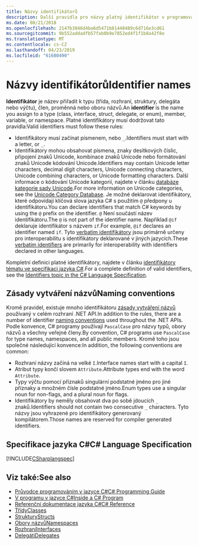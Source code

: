 ```yaml
---
title: Názvy identifikátorů
description: Další pravidla pro názvy platný identifikátor v programovacím jazyce C#.
ms.date: 08/21/2018
ms.openlocfilehash: 2147b3846d4ba6d5471b81448489c6d716e3cd61
ms.sourcegitcommit: 9b552addadfb57fab0b9e7852ed4f1f1b8a42f8e
ms.translationtype: MT
ms.contentlocale: cs-CZ
ms.lasthandoff: 04/23/2019
ms.locfileid: "61680490"
---
```

# <a name="identifier-names"></a><span data-ttu-id="44cf5-103">Názvy identifikátorů</span><span class="sxs-lookup"><span data-stu-id="44cf5-103">Identifier names</span></span>

<span data-ttu-id="44cf5-104">**Identifikátor** je název přiřadit k typu (třída, rozhraní, struktury, delegáta nebo výčtu), člen, proměnná nebo oboru názvů.</span><span class="sxs-lookup"><span data-stu-id="44cf5-104">An **identifier** is the name you assign to a type (class, interface, struct, delegate, or enum), member, variable, or namespace.</span></span> <span data-ttu-id="44cf5-105">Platné identifikátory musí dodržovat tato pravidla:</span><span class="sxs-lookup"><span data-stu-id="44cf5-105">Valid identifiers must follow these rules:</span></span>

- <span data-ttu-id="44cf5-106">Identifikátory musí začínat písmenem, nebo `_`.</span><span class="sxs-lookup"><span data-stu-id="44cf5-106">Identifiers must start with a letter, or `_`.</span></span>
- <span data-ttu-id="44cf5-107">Identifikátory mohou obsahovat písmena, znaky desítkových číslic, připojení znaků Unicode, kombinace znaků Unicode nebo formátování znaků Unicode kódování Unicode.</span><span class="sxs-lookup"><span data-stu-id="44cf5-107">Identifiers may contain Unicode letter characters, decimal digit characters, Unicode connecting characters, Unicode combining characters, or Unicode formatting characters.</span></span> <span data-ttu-id="44cf5-108">Další informace o kódování Unicode kategorií, najdete v článku [databáze kategorie sady Unicode](https://www.unicode.org/reports/tr44/).</span><span class="sxs-lookup"><span data-stu-id="44cf5-108">For more information on Unicode categories, see the [Unicode Category Database](https://www.unicode.org/reports/tr44/).</span></span>
<span data-ttu-id="44cf5-109">Je možné deklarovat identifikátory, které odpovídají klíčová slova jazyka C# s použitím `@` předpony u identifikátoru.</span><span class="sxs-lookup"><span data-stu-id="44cf5-109">You can declare identifiers that match C# keywords by using the `@` prefix on the identifier.</span></span> <span data-ttu-id="44cf5-110">`@` Není součástí název identifikátoru.</span><span class="sxs-lookup"><span data-stu-id="44cf5-110">The `@` is not part of the identifier name.</span></span> <span data-ttu-id="44cf5-111">Například `@if` deklaruje identifikátor s názvem `if`.</span><span class="sxs-lookup"><span data-stu-id="44cf5-111">For example, `@if` declares an identifier named `if`.</span></span> <span data-ttu-id="44cf5-112">Tyto [verbatim identifikátory](../../language-reference/tokens/verbatim.md) jsou primárně určeny pro interoperabilitu s identifikátory deklarované v jiných jazycích.</span><span class="sxs-lookup"><span data-stu-id="44cf5-112">These [verbatim identifiers](../../language-reference/tokens/verbatim.md) are primarily for interoperability with identifiers declared in other languages.</span></span>

<span data-ttu-id="44cf5-113">Kompletní definici platné identifikátory, najdete v článku [identifikátory tématu ve specifikaci jazyka C#](../../../../_csharplang/spec/lexical-structure.md#identifiers).</span><span class="sxs-lookup"><span data-stu-id="44cf5-113">For a complete definition of valid identifiers, see the [Identifiers topic in the C# Language Specification](../../../../_csharplang/spec/lexical-structure.md#identifiers).</span></span>

## <a name="naming-conventions"></a><span data-ttu-id="44cf5-114">Zásady vytváření názvů</span><span class="sxs-lookup"><span data-stu-id="44cf5-114">Naming conventions</span></span>

<span data-ttu-id="44cf5-115">Kromě pravidel, existuje mnoho identifikátoru [zásady vytváření názvů](../../../standard/design-guidelines/naming-guidelines.md) používaný v celém rozhraní .NET API.</span><span class="sxs-lookup"><span data-stu-id="44cf5-115">In addition to the rules, there are a number of identifier [naming conventions](../../../standard/design-guidelines/naming-guidelines.md) used throughout the .NET APIs.</span></span> <span data-ttu-id="44cf5-116">Podle konvence, C# programy používají `PascalCase` pro názvy typů, obory názvů a všechny veřejné členy.</span><span class="sxs-lookup"><span data-stu-id="44cf5-116">By convention, C# programs use `PascalCase` for type names, namespaces, and all public members.</span></span> <span data-ttu-id="44cf5-117">Kromě toho jsou společné následující konvence:</span><span class="sxs-lookup"><span data-stu-id="44cf5-117">In addition, the following conventions are common:</span></span>

- <span data-ttu-id="44cf5-118">Rozhraní názvy začíná na velké `I`.</span><span class="sxs-lookup"><span data-stu-id="44cf5-118">Interface names start with a capital `I`.</span></span>
- <span data-ttu-id="44cf5-119">Atribut typy končí slovem `Attribute`.</span><span class="sxs-lookup"><span data-stu-id="44cf5-119">Attribute types end with the word `Attribute`.</span></span>
- <span data-ttu-id="44cf5-120">Typy výčtu pomocí příznaků singulární podstatné jméno pro jiné příznaky a množném čísle podstatné jméno.</span><span class="sxs-lookup"><span data-stu-id="44cf5-120">Enum types use a singular noun for non-flags, and a plural noun for flags.</span></span>
- <span data-ttu-id="44cf5-121">Identifikátory by neměly obsahovat dva po sobě jdoucích `_` znaků.</span><span class="sxs-lookup"><span data-stu-id="44cf5-121">Identifiers should not contain two consecutive `_` characters.</span></span> <span data-ttu-id="44cf5-122">Tyto názvy jsou vyhrazené pro identifikátory generovaný kompilátorem.</span><span class="sxs-lookup"><span data-stu-id="44cf5-122">Those names are reserved for compiler generated identifiers.</span></span>

## <a name="c-language-specification"></a><span data-ttu-id="44cf5-123">Specifikace jazyka C#</span><span class="sxs-lookup"><span data-stu-id="44cf5-123">C# Language Specification</span></span>

[!INCLUDE[CSharplangspec](~/includes/csharplangspec-md.md)]  
  
## <a name="see-also"></a><span data-ttu-id="44cf5-124">Viz také:</span><span class="sxs-lookup"><span data-stu-id="44cf5-124">See also</span></span>

- [<span data-ttu-id="44cf5-125">Průvodce programováním v jazyce C#</span><span class="sxs-lookup"><span data-stu-id="44cf5-125">C# Programming Guide</span></span>](../index.md)
- [<span data-ttu-id="44cf5-126">V programu v jazyce C#</span><span class="sxs-lookup"><span data-stu-id="44cf5-126">Inside a C# Program</span></span>](../inside-a-program/index.md)
- [<span data-ttu-id="44cf5-127">Referenční dokumentace jazyka C#</span><span class="sxs-lookup"><span data-stu-id="44cf5-127">C# Reference</span></span>](../../language-reference/index.md)
- [<span data-ttu-id="44cf5-128">Třídy</span><span class="sxs-lookup"><span data-stu-id="44cf5-128">Classes</span></span>](../classes-and-structs/classes.md)
- [<span data-ttu-id="44cf5-129">Struktury</span><span class="sxs-lookup"><span data-stu-id="44cf5-129">Structs</span></span>](../classes-and-structs/structs.md)
- [<span data-ttu-id="44cf5-130">Obory názvů</span><span class="sxs-lookup"><span data-stu-id="44cf5-130">Namespaces</span></span>](../namespaces/index.md)
- [<span data-ttu-id="44cf5-131">Rozhraní</span><span class="sxs-lookup"><span data-stu-id="44cf5-131">Interfaces</span></span>](../interfaces/index.md)
- [<span data-ttu-id="44cf5-132">Delegáti</span><span class="sxs-lookup"><span data-stu-id="44cf5-132">Delegates</span></span>](../delegates/index.md)
